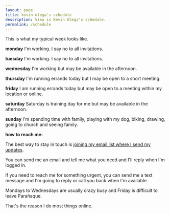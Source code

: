 ```yaml
---
layout: page
title: kevin olega's schedule
description: View is Kevin Olega's schedule.
permalink: /schedule
---
```

<script src="https://asset-tidycal.b-cdn.net//js/embed.js"></script>
<div id="tidycal-embed" data-path="kevinolega/30-minute-meeting"></div>

This is what my typical week looks like.

**monday**  I'm working. I say no to all invitations.

**tuesday**  I'm working. I say no to all invitations.

**wednesday**  I'm working but may be available in the afternoon.

**thursday**  I'm running errands today but I may be open to a short meeting.

**friday**  I am running errands today but may be open to a meeting within my location or online.

**saturday**  Saturday is training day for me but may be available in the afternoon.

**sunday**  I'm spending time with family, playing with my dog, biking, drawing, going to church and seeing family.

**how to reach me:**

The best way to stay in touch is [joining my email list where I send my updates](https://sendfox.com/kevinolega).

You can send me an email and tell me what you need and I'll reply when I'm logged in.

If you need to reach me for something urgent, you can send me a text message and I'm going to reply or call you back when I'm available.

Mondays to Wednesdays are usually crazy busy and Friday is difficult to leave Parañaque. 

That's the reason I do most things online.
